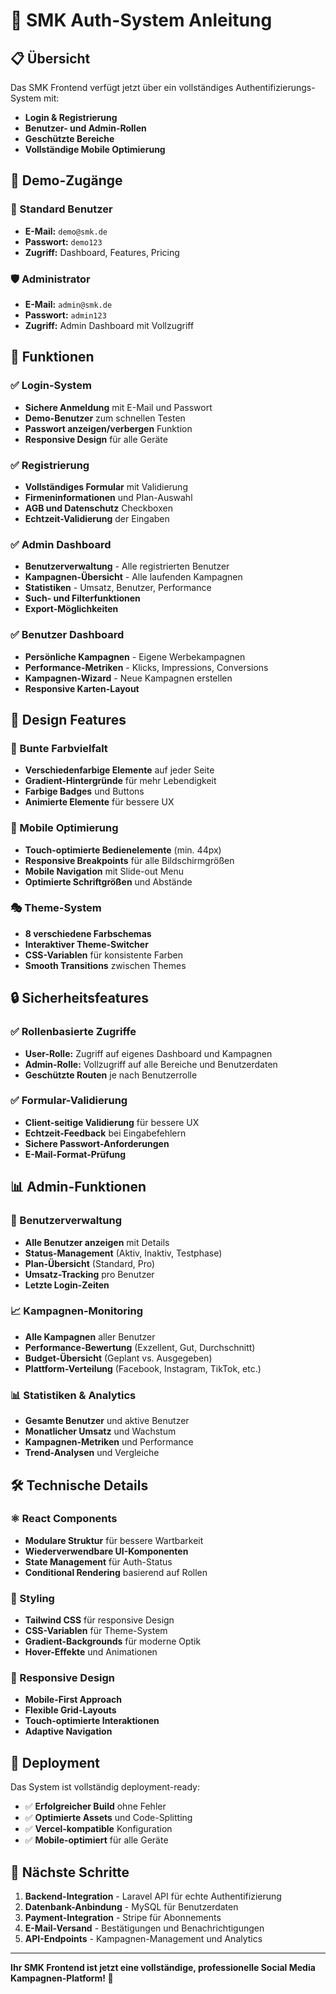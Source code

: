 # 🔐 SMK Auth-System Anleitung

## 📋 Übersicht

Das SMK Frontend verfügt jetzt über ein vollständiges Authentifizierungs-System mit:
- **Login & Registrierung**
- **Benutzer- und Admin-Rollen**
- **Geschützte Bereiche**
- **Vollständige Mobile Optimierung**

## 🎯 Demo-Zugänge

### 👤 Standard Benutzer
- **E-Mail:** `demo@smk.de`
- **Passwort:** `demo123`
- **Zugriff:** Dashboard, Features, Pricing

### 🛡️ Administrator
- **E-Mail:** `admin@smk.de`
- **Passwort:** `admin123`
- **Zugriff:** Admin Dashboard mit Vollzugriff

## 🚀 Funktionen

### ✅ Login-System
- **Sichere Anmeldung** mit E-Mail und Passwort
- **Demo-Benutzer** zum schnellen Testen
- **Passwort anzeigen/verbergen** Funktion
- **Responsive Design** für alle Geräte

### ✅ Registrierung
- **Vollständiges Formular** mit Validierung
- **Firmeninformationen** und Plan-Auswahl
- **AGB und Datenschutz** Checkboxen
- **Echtzeit-Validierung** der Eingaben

### ✅ Admin Dashboard
- **Benutzerverwaltung** - Alle registrierten Benutzer
- **Kampagnen-Übersicht** - Alle laufenden Kampagnen
- **Statistiken** - Umsatz, Benutzer, Performance
- **Such- und Filterfunktionen**
- **Export-Möglichkeiten**

### ✅ Benutzer Dashboard
- **Persönliche Kampagnen** - Eigene Werbekampagnen
- **Performance-Metriken** - Klicks, Impressions, Conversions
- **Kampagnen-Wizard** - Neue Kampagnen erstellen
- **Responsive Karten-Layout**

## 🎨 Design Features

### 🌈 Bunte Farbvielfalt
- **Verschiedenfarbige Elemente** auf jeder Seite
- **Gradient-Hintergründe** für mehr Lebendigkeit
- **Farbige Badges** und Buttons
- **Animierte Elemente** für bessere UX

### 📱 Mobile Optimierung
- **Touch-optimierte Bedienelemente** (min. 44px)
- **Responsive Breakpoints** für alle Bildschirmgrößen
- **Mobile Navigation** mit Slide-out Menu
- **Optimierte Schriftgrößen** und Abstände

### 🎭 Theme-System
- **8 verschiedene Farbschemas**
- **Interaktiver Theme-Switcher**
- **CSS-Variablen** für konsistente Farben
- **Smooth Transitions** zwischen Themes

## 🔒 Sicherheitsfeatures

### ✅ Rollenbasierte Zugriffe
- **User-Rolle:** Zugriff auf eigenes Dashboard und Kampagnen
- **Admin-Rolle:** Vollzugriff auf alle Bereiche und Benutzerdaten
- **Geschützte Routen** je nach Benutzerrolle

### ✅ Formular-Validierung
- **Client-seitige Validierung** für bessere UX
- **Echtzeit-Feedback** bei Eingabefehlern
- **Sichere Passwort-Anforderungen**
- **E-Mail-Format-Prüfung**

## 📊 Admin-Funktionen

### 👥 Benutzerverwaltung
- **Alle Benutzer anzeigen** mit Details
- **Status-Management** (Aktiv, Inaktiv, Testphase)
- **Plan-Übersicht** (Standard, Pro)
- **Umsatz-Tracking** pro Benutzer
- **Letzte Login-Zeiten**

### 📈 Kampagnen-Monitoring
- **Alle Kampagnen** aller Benutzer
- **Performance-Bewertung** (Exzellent, Gut, Durchschnitt)
- **Budget-Übersicht** (Geplant vs. Ausgegeben)
- **Plattform-Verteilung** (Facebook, Instagram, TikTok, etc.)

### 📊 Statistiken & Analytics
- **Gesamte Benutzer** und aktive Benutzer
- **Monatlicher Umsatz** und Wachstum
- **Kampagnen-Metriken** und Performance
- **Trend-Analysen** und Vergleiche

## 🛠️ Technische Details

### ⚛️ React Components
- **Modulare Struktur** für bessere Wartbarkeit
- **Wiederverwendbare UI-Komponenten**
- **State Management** für Auth-Status
- **Conditional Rendering** basierend auf Rollen

### 🎨 Styling
- **Tailwind CSS** für responsive Design
- **CSS-Variablen** für Theme-System
- **Gradient-Backgrounds** für moderne Optik
- **Hover-Effekte** und Animationen

### 📱 Responsive Design
- **Mobile-First Approach**
- **Flexible Grid-Layouts**
- **Touch-optimierte Interaktionen**
- **Adaptive Navigation**

## 🚀 Deployment

Das System ist vollständig deployment-ready:
- ✅ **Erfolgreicher Build** ohne Fehler
- ✅ **Optimierte Assets** und Code-Splitting
- ✅ **Vercel-kompatible** Konfiguration
- ✅ **Mobile-optimiert** für alle Geräte

## 🎯 Nächste Schritte

1. **Backend-Integration** - Laravel API für echte Authentifizierung
2. **Datenbank-Anbindung** - MySQL für Benutzerdaten
3. **Payment-Integration** - Stripe für Abonnements
4. **E-Mail-Versand** - Bestätigungen und Benachrichtigungen
5. **API-Endpoints** - Kampagnen-Management und Analytics

---

**Ihr SMK Frontend ist jetzt eine vollständige, professionelle Social Media Kampagnen-Platform! 🎉**

